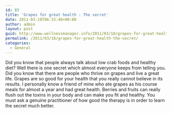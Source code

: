 ```yaml
---
id: 83
title: 'Grapes for great health : The secret'
date: 2011-03-18T06:33:40+00:00
author: admin
layout: post
guid: http://www.wellnessmanager.info/2011/03/18/grapes-for-great-health-the-secret/
permalink: /2011/03/18/grapes-for-great-health-the-secret/
categories:
  - General
---
```

Did you know that people always talk about low crab foods and healthy diet? Well there is one secret which almost everyone keeps from telling you. Did you know that there are people who thrive on grapes and live a great life. Grapes are so good for your health that you really cannot believe in its results. I personally know a friend of mine who ate grapes as his course meals for almost a year and had great health. Berries and fruits can really flush out the toxins in your body and can make you fit and healthy. You must ask a genuine practitioner of how good the therapy is in order to learn the secret much better.